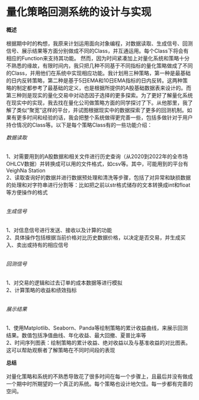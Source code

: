 # 量化策略回测系统的设计与实现

**概述**
<br />
<br />根据期中时的构想，我原来计划运用面向对象编程，对数据读取、生成信号、回测信号、展示结果等方面分别做成不同的Class，并互通运用。每个Class下将会有相应的Function来支持其功能。
然而，因为时间紧凑加上对量化系统和策略十分不熟悉的缘故，有限时间内，我只把几种不同基于不同指标的量化策略做成了不同的Class，并用他们在系统中实现相应功能。我计划用三种策略，第一种是最基础的日内反转策略，第二种是基于5日EMA和10日EMA指标的日内反转。这两种策略的制定都参考了最基础的定义，也是根据所提供的A股基础数据表来设计的。而第三种则是现实的量化交易中对动态因子选择的更多探索。为了更好了解量化系统在现实中的实现，我去找在量化公司做策略方面的同学探讨了下。从他那里，我了解了类似“聚宽”这样的平台，并试图根据现实中的数据探索了更多的回测机制。如果有更多时间和经验的话，我会把整个系统做得更完善一些，包括多做针对于用户持仓情况的Class等。以下是每个策略Class有的一些功能介绍：

*数据读取*

<br />1、对需要用到的A股数据和相关文件进行历史查询（从2020到2022年的全市场OHLCV数据）并转换成可以用的文件格式，如csv等。其中，可能用到的平台有VeighNa Station
<br />2、读取查询好的数据并进行数据预处理和清洗等步骤，包括了对异常和缺损数据的处理和对字符串进行分割等：比如把之前以str格式储存的文本转换成int和float等方便操作的格式
<br />
<br />

*生成信号*

<br />1、对信息信号进行发送、接收以及计算的功能
<br />2、具体操作包括根据当前价格对比历史数据价格，以决定是否交易，并生成买入、卖出或持有的相应信号
<br />
<br />

*回测信号*

<br />1、对交易的逻辑和过去订单的成本数据等进行模拟
<br />2、计算策略的收益和绩效指标
<br />
<br />

*展示结果*

<br />1、使用Matplotlib、Seaborn、Panda等绘制策略的累计收益曲线，来展示回测结果。数值包括净值曲线、年化收益、最大回撤、夏普比率等
<br />2、时间序列图表：绘制策略的累计收益、绝对收益以及与基准收益的对比图表。这可以帮助观察者了解策略在不同时间段的表现

**总结**
<br />
<br />对量化策略和系统的不熟悉导致花了很多时间在每一个步骤上，且最后并没有做成一个期中时所期望的一个真正的系统。每个策略也设计地欠佳。每一步都有完善的空间。
